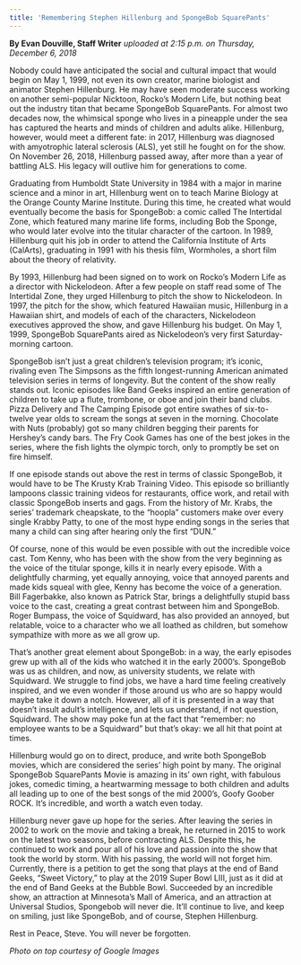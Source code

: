 ```yaml
---
title: 'Remembering Stephen Hillenburg and SpongeBob SquarePants'
---
```


**By Evan Douville, Staff Writer** _uploaded at 2:15 p.m. on Thursday, December 6, 2018_

Nobody could have anticipated the social and cultural impact that would begin on May 1, 1999, not even its own creator, marine biologist and animator Stephen Hillenburg. He may have seen moderate success working on another semi-popular Nicktoon, Rocko’s Modern Life, but nothing beat out the industry titan that became SpongeBob SquarePants. For almost two decades now, the whimsical sponge who lives in a pineapple under the sea has captured the hearts and minds of children and adults alike. Hillenburg, however, would meet a different fate: in 2017, Hillenburg was diagnosed with amyotrophic lateral sclerosis (ALS), yet still he fought on for the show. On November 26, 2018, Hillenburg passed away, after more than a year of battling ALS. His legacy will outlive him for generations to come. 

Graduating from Humboldt State University in 1984 with a major in marine science and a minor in art, Hillenburg went on to teach Marine Biology at the Orange County Marine Institute. During this time, he created what would eventually become the basis for SpongeBob: a comic called The Intertidal Zone, which featured many marine life forms, including Bob the Sponge, who would later evolve into the titular character of the cartoon. In 1989, Hillenburg quit his job in order to attend the California Institute of Arts (CalArts), graduating in 1991 with his thesis film, Wormholes, a short film about the theory of relativity.

By 1993, Hillenburg had been signed on to work on Rocko’s Modern Life as a director with Nickelodeon. After a few people on staff read some of The Intertidal Zone, they urged Hillenburg to pitch the show to Nickelodeon. In 1997, the pitch for the show, which featured Hawaiian music, Hillenburg in a Hawaiian shirt, and models of each of the characters, Nickelodeon executives approved the show, and gave Hillenburg his budget. On May 1, 1999, SpongeBob SquarePants aired as Nickelodeon’s very first Saturday-morning cartoon.

SpongeBob isn’t just a great children’s television program; it’s iconic, rivaling even The Simpsons as the fifth longest-running American animated television series in
terms of longevity. But the content of the show really stands out. Iconic episodes like Band Geeks inspired an entire generation of children to take up a flute, trombone, or oboe and join their band clubs. Pizza Delivery and The Camping Episode got entire swathes of six-to-twelve year olds to scream the songs at seven in the morning. Chocolate with Nuts (probably) got so many children begging their parents for Hershey’s candy bars. The Fry Cook Games has one of the best jokes in the series, where the fish lights the olympic torch, only to promptly be set on fire himself. 

If one episode stands out above the rest in terms of classic SpongeBob, it would have to be The Krusty Krab Training Video. This episode so brilliantly lampoons classic training videos for restaurants, office work, and retail with classic SpongeBob inserts and gags. From the history of Mr. Krabs, the series’ trademark cheapskate, to the “hoopla” customers make over every single Krabby Patty, to one of the most hype ending songs in the series that many a child can sing after hearing only the first “DUN.”

Of course, none of this would be even possible with out the incredible voice cast. Tom Kenny, who has been with the show from the very beginning as the voice of
the titular sponge, kills it in nearly every episode. With a delightfully charming, yet equally annoying, voice that annoyed parents and made kids squeal with glee, Kenny has become the voice of a generation. Bill Fagerbakke, also known as Patrick Star, brings a delightfully stupid bass voice to the cast, creating a great contrast between him and SpongeBob. Roger Bumpass, the voice of Squidward, has also provided an annoyed, but relatable, voice to a character who we all loathed as children, but somehow sympathize with more as we all grow up.

That’s another great element about SpongeBob: in a way, the early episodes grew up with all of the kids who watched it in the early 2000’s. SpongeBob was us as children, and now, as university students, we relate with Squidward. We struggle to find jobs, we have a hard time feeling creatively inspired, and we even wonder if
those around us who are so happy would maybe take it down a notch. However, all of it is presented in a way that doesn’t insult adult’s intelligence, and lets us understand, if not question, Squidward. The show may poke fun at the fact that “remember: no employee wants to be a Squidward” but that’s okay: we all hit that point at times.

Hillenburg would go on to direct, produce, and write both SpongeBob movies, which are considered the series’ high point by many. The original SpongeBob SquarePants Movie is amazing in its’ own right, with fabulous jokes, comedic timing, a heartwarming message to both children and adults all leading up to one of the best songs of the mid 2000’s, Goofy Goober ROCK. It’s incredible, and worth a watch even today. 

Hillenburg never gave up hope for the series. After leaving the series in 2002 to work on the movie and taking a break, he returned in 2015 to work on the latest two seasons, before contracting ALS. Despite this, he continued to work and pour all of his love and passion into the show that took the world by storm. With his passing, the world will not forget him. Currently, there is a petition to get the song that plays at the end of Band Geeks, “Sweet Victory,” to play at the 2019 Super Bowl LIII, just as it did at the end of Band Geeks at the Bubble Bowl. Succeeded by an incredible show, an attraction at Minnesota’s Mall of America, and an attraction at Universal Studios, Spongebob will never die. It’ll continue to live, and keep on smiling, just like SpongeBob, and of course, Stephen Hillenburg. 

Rest in Peace, Steve. You will never be forgotten.

_Photo on top courtesy of Google Images_